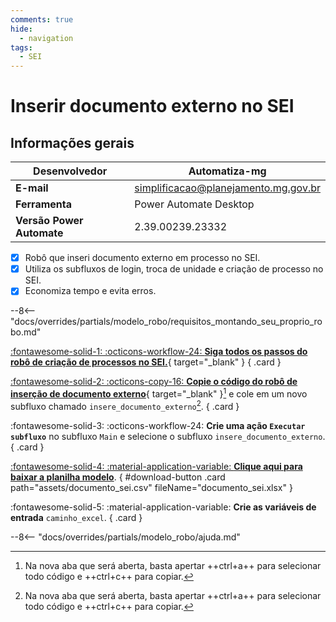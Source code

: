 ```yaml
---
comments: true
hide:
  - navigation
tags:
  - SEI
---
```


# Inserir documento externo no SEI


## Informações gerais

| **Desenvolvedor**| Automatiza-mg  |
| ----------- | ------------------------------------ |
| **E-mail**       | simplificacao@planejamento.mg.gov.br|
| **Ferramenta**    | Power Automate Desktop |
| **Versão Power Automate**    | 2.39.00239.23332 |

- [x] Robô que inseri documento externo em processo no SEI.
- [x] Utiliza os subfluxos de login, troca de unidade e criação de processo no SEI.
- [x] Economiza tempo e evita erros.

--8<-- "docs/overrides/partials/modelo_robo/requisitos_montando_seu_proprio_robo.md"

<div class="grid" markdown>

[:fontawesome-solid-1: :octicons-workflow-24: __Siga todos os passos do robô de criação de processos no SEI.__](../cria_processo_sei/#montando-o-seu-robo){ target="_blank" }
{ .card }

[:fontawesome-solid-2: :octicons-copy-16: __Copie o código do robô de inserção de documento externo__](https://raw.githubusercontent.com/automatiza-mg/biblioteca-de-robos/main/robos/site/insere_documento_externo.txt){ target="_blank" }[^1] e cole em um novo subfluxo chamado `insere_documento_externo`[^1].
{ .card }

:fontawesome-solid-3: :octicons-workflow-24: __Crie uma ação `Executar subfluxo`__ no subfluxo `Main` e selecione o subfluxo `insere_documento_externo`.
{ .card }

[:fontawesome-solid-4: :material-application-variable: __Clique aqui para baixar a planilha modelo__](javascript:void(0);).
{ #download-button .card path="assets/documento_sei.csv" fileName="documento_sei.xlsx" }


:fontawesome-solid-5: :material-application-variable: __Crie as variáveis de entrada__ `caminho_excel`.
{ .card }

</div>

--8<-- "docs/overrides/partials/modelo_robo/ajuda.md"

[^1]: Na nova aba que será aberta, basta apertar ++ctrl+a++ para selecionar todo código e ++ctrl+c++ para copiar.
